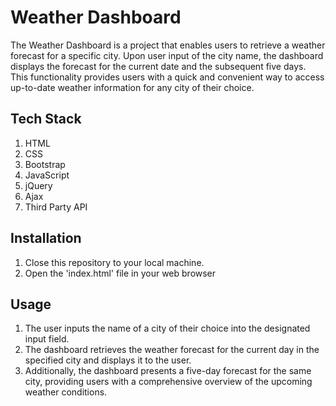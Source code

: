# Weather Dashboard 

The Weather Dashboard is a project that enables users to retrieve a weather forecast for a specific city. Upon user input of the city name, the dashboard displays the forecast for the current date and the subsequent five days. This functionality provides users with a quick and convenient way to access up-to-date weather information for any city of their choice. 

## Tech Stack 

1. HTML
2. CSS
3. Bootstrap
4. JavaScript 
5. jQuery
6. Ajax 
7. Third Party API 

## Installation 
1. Close this repository to your local machine. 
2. Open the 'index.html' file in your web browser  

## Usage 

1. The user inputs the name of a city of their choice into the designated input field.
2. The dashboard retrieves the weather forecast for the current day in the specified city and displays it to the user.
3. Additionally, the dashboard presents a five-day forecast for the same city, providing users with a comprehensive overview of the upcoming weather conditions. 





